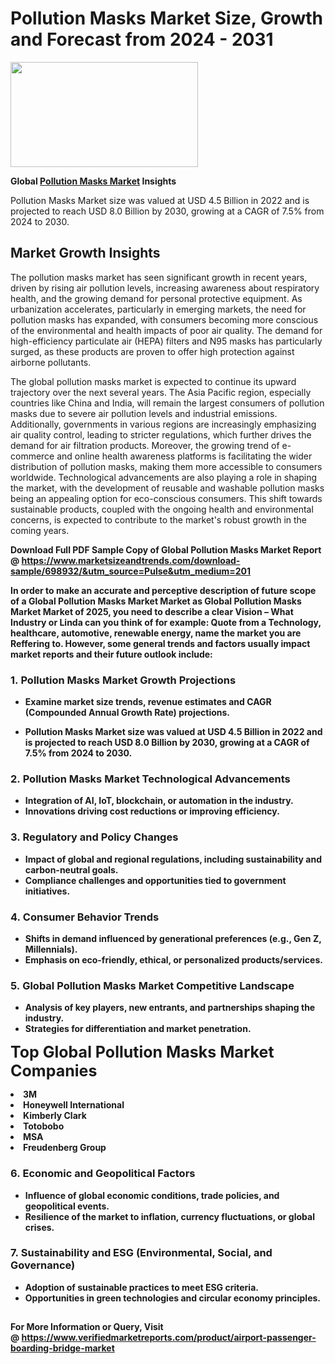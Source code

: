 <H1>Pollution Masks Market Size, Growth and Forecast from 2024 - 2031</H1><img class="aligncenter size-medium wp-image-584254" src="https://thirdeyenews.in/wp-content/uploads/2024/09/Global-Market-Research-300x168.jpeg" alt="" width="300" height="168" /><p><strong>Global&nbsp;<a href="https://www.marketsizeandtrends.com/download-sample/698932/&amp;utm_source=Pulse&amp;utm_medium=201">Pollution Masks Market</a> Insights</strong></p><p>Pollution Masks Market size was valued at USD 4.5 Billion in 2022 and is projected to reach USD 8.0 Billion by 2030, growing at a CAGR of 7.5% from 2024 to 2030.</p><p><h2>Market Growth Insights</h2> <p>The pollution masks market has seen significant growth in recent years, driven by rising air pollution levels, increasing awareness about respiratory health, and the growing demand for personal protective equipment. As urbanization accelerates, particularly in emerging markets, the need for pollution masks has expanded, with consumers becoming more conscious of the environmental and health impacts of poor air quality. The demand for high-efficiency particulate air (HEPA) filters and N95 masks has particularly surged, as these products are proven to offer high protection against airborne pollutants.</p> <p><strong></strong></p> <p>The global pollution masks market is expected to continue its upward trajectory over the next several years. The Asia Pacific region, especially countries like China and India, will remain the largest consumers of pollution masks due to severe air pollution levels and industrial emissions. Additionally, governments in various regions are increasingly emphasizing air quality control, leading to stricter regulations, which further drives the demand for air filtration products. Moreover, the growing trend of e-commerce and online health awareness platforms is facilitating the wider distribution of pollution masks, making them more accessible to consumers worldwide. Technological advancements are also playing a role in shaping the market, with the development of reusable and washable pollution masks being an appealing option for eco-conscious consumers. This shift towards sustainable products, coupled with the ongoing health and environmental concerns, is expected to contribute to the market's robust growth in the coming years.</p> <p><strong></p><p><span class=""><strong>Download Full PDF Sample Copy of Global Pollution Masks Market Report</strong> @ <a href="https://www.marketsizeandtrends.com/download-sample/698932/&amp;utm_source=Pulse&amp;utm_medium=201" target="_blank">https://www.marketsizeandtrends.com/download-sample/698932/&amp;utm_source=Pulse&amp;utm_medium=201</a></span></p><p>In order to make an accurate and perceptive description of future scope of a Global&nbsp;Pollution Masks Market Market as Global&nbsp;Pollution Masks Market Market of 2025, you need to describe a clear Vision &ndash; What Industry or Linda can you think of for example: Quote from a Technology, healthcare, automotive, renewable energy, name the market you are Reffering to. However, some general trends and factors usually impact market reports and their future outlook include:</p><h3>1.&nbsp;<strong>Pollution Masks Market Growth Projections</strong></h3><ul><li>Examine market size trends, revenue estimates and CAGR (Compounded Annual Growth Rate) projections.</li><li><p>Pollution Masks Market size was valued at USD 4.5 Billion in 2022 and is projected to reach USD 8.0 Billion by 2030, growing at a CAGR of 7.5% from 2024 to 2030.</p></li></ul><h3>2.&nbsp;<strong>Pollution Masks Market Technological Advancements</strong></h3><ul><li>Integration of AI, IoT, blockchain, or automation in the industry.</li><li>Innovations driving cost reductions or improving efficiency.</li></ul><h3>3.&nbsp;<strong>Regulatory and Policy Changes</strong></h3><ul><li>Impact of global and regional regulations, including sustainability and carbon-neutral goals.</li><li>Compliance challenges and opportunities tied to government initiatives.</li></ul><h3>4.&nbsp;<strong>Consumer Behavior Trends</strong></h3><ul><li>Shifts in demand influenced by generational preferences (e.g., Gen Z, Millennials).</li><li>Emphasis on eco-friendly, ethical, or personalized products/services.</li></ul><h3>5.&nbsp;<strong>Global Pollution Masks Market Competitive Landscape</strong></h3><ul><li>Analysis of key players, new entrants, and partnerships shaping the industry.</li><li>Strategies for differentiation and market penetration.</li></ul><p data-pm-slice="1 1 []"><span style="color: inherit; font-family: inherit; font-size: 25px;">Top Global Pollution Masks Market Companies</span></p><div class="" data-test-id=""><p><li>3M</li><li> Honeywell International</li><li> Kimberly Clark</li><li> Totobobo</li><li> MSA</li><li> Freudenberg Group</li></p></div><h3>6.&nbsp;<strong>Economic and Geopolitical Factors</strong></h3><ul><li>Influence of global economic conditions, trade policies, and geopolitical events.</li><li>Resilience of the market to inflation, currency fluctuations, or global crises.</li></ul><h3>7.&nbsp;<strong>Sustainability and ESG (Environmental, Social, and Governance)</strong></h3><ul><li>Adoption of sustainable practices to meet ESG criteria.</li><li>Opportunities in green technologies and circular economy principles.</li></ul><h2><strong style="font-size: 14px;">For More Information or Query, Visit @&nbsp;</strong><a style="background-color: #ffffff; font-size: 14px;" href="https://www.marketsizeandtrends.com/report/pollution-masks-market/" target="_blank">https://www.verifiedmarketreports.com/product/airport-passenger-boarding-bridge-market</a></h2>
